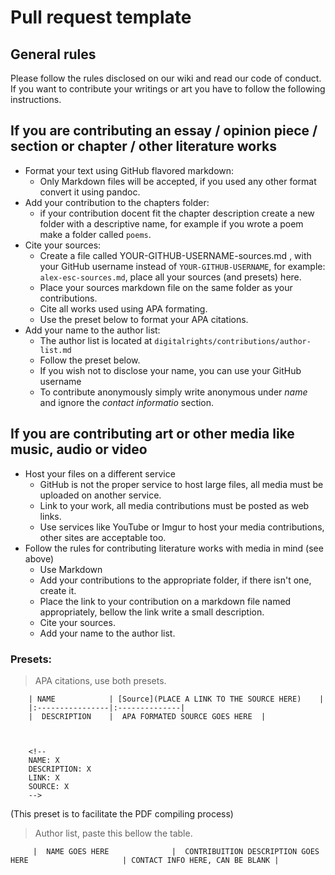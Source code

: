 # Pull request template

## General rules

Please follow the rules disclosed on our wiki and read our code of conduct. If you want to contribute your writings or art you have to follow the following instructions. 

## If you are contributing an essay / opinion piece / section or chapter / other literature works


* Format your text using GitHub flavored markdown:
  - Only Markdown files will be accepted, if you used any other format convert it using pandoc.
* Add your contribution to the chapters folder:
  - if your contribution docent fit the chapter description create a new folder with a descriptive name, for example if you wrote a poem make a folder called `poems`.
* Cite your sources:
  - Create a file called YOUR-GITHUB-USERNAME-sources.md , with your GitHub username instead of `YOUR-GITHUB-USERNAME`, for example: `alex-esc-sources.md`, place all your sources (and presets) here.
  - Place your sources markdown file on the same folder as your contributions.
  - Cite all works used using APA formating.
  - Use the preset below to format your APA citations.
* Add your name to the author list:
  - The author list is located at `digitalrights/contributions/author-list.md`
  - Follow the preset below.
  - If you wish not to disclose your name, you can use your GitHub username
  - To contribute anonymously simply write anonymous under _name_ and ignore the _contact informatio_ section.
 
## If you are contributing art or other media like music, audio or video


* Host your files on a different service
  - GitHub is not the proper service to host large files, all media must be uploaded on another service.
  - Link to your work, all media contributions must be posted as web links.
  - Use services like YouTube or Imgur to host your media contributions, other sites are acceptable too.
* Follow the rules for  contributing literature works with media in mind (see above)
  - Use Markdown
  - Add your contributions to the appropriate folder, if there isn't one, create it.
  - Place the link to your contribution on a markdown file named appropriately, bellow the link write a small description.
  - Cite your sources.
  - Add your name to the author list.



 
### Presets:
 
 > APA citations, use both presets.
 
        | NAME            | [Source](PLACE A LINK TO THE SOURCE HERE)    |
        |:----------------|:--------------|
        |  DESCRIPTION    |  APA FORMATED SOURCE GOES HERE  |



        <!--
        NAME: X
        DESCRIPTION: X
        LINK: X
        SOURCE: X
        -->
  
(This preset is to facilitate the PDF compiling process)
 
 > Author list, paste this bellow the table.

         |  NAME GOES HERE              |  CONTRIBUITION DESCRIPTION GOES HERE                     | CONTACT INFO HERE, CAN BE BLANK |
 
 
